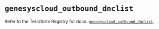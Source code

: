# `genesyscloud_outbound_dnclist`

Refer to the Terraform Registry for docs: [`genesyscloud_outbound_dnclist`](https://registry.terraform.io/providers/mypurecloud/genesyscloud/1.70.0/docs/resources/outbound_dnclist).
